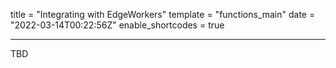 title = "Integrating with EdgeWorkers"
template = "functions_main"
date = "2022-03-14T00:22:56Z"
enable_shortcodes = true

---

TBD
